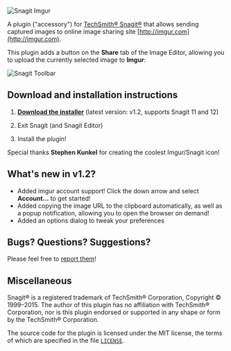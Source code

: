 ![Snagit Imgur](http://i.imgur.com/g6aTS.png)

A plugin ("accessory") for [TechSmith® Snagit®](http://www.techsmith.com/snagit.html) that allows sending captured images to online image sharing site [http://imgur.com](http://imgur.com).

This plugin adds a button on the **Share** tab of the Image Editor, allowing you to upload the currently selected image to **Imgur**:

![Snagit Toolbar](http://i.imgur.com/hVtEmaA.png)

## Download and installation instructions

1. [**Download the installer**](https://github.com/hmemcpy/SnagitImgur/releases/download/1.1/SnagitImgur_1.1.msi) (latest version: v1.2, supports Snagit 11 and 12)

2. Exit Snagit (and Snagit Editor)

3. Install the plugin!

Special thanks **Stephen Kunkel** for creating the coolest Imgur/Snagit icon!

## What's new in v1.2?

* Added imgur account support! Click the down arrow and select **Account...** to get started!
* Added copying the image URL to the clipboard automatically, as well as a popup notification, allowing you to open the browser on demand!
* Added an options dialog to tweak your preferences

## Bugs? Questions? Suggestions?

Please feel free to [report them](../../issues)!

## Miscellaneous

Snagit® is a registered trademark of TechSmith® Corporation, Copyright © 1999–2015. The author of this plugin has no affiliation with TechSmith® Corporation, nor is this plugin endorsed or supported in any shape or form by the TechSmith® Corporation. 

The source code for the plugin is licensed under the MIT license, the terms of which are specified in the file [`LICENSE`](https://github.com/hmemcpy/SnagitImgur/blob/master/LICENSE).

